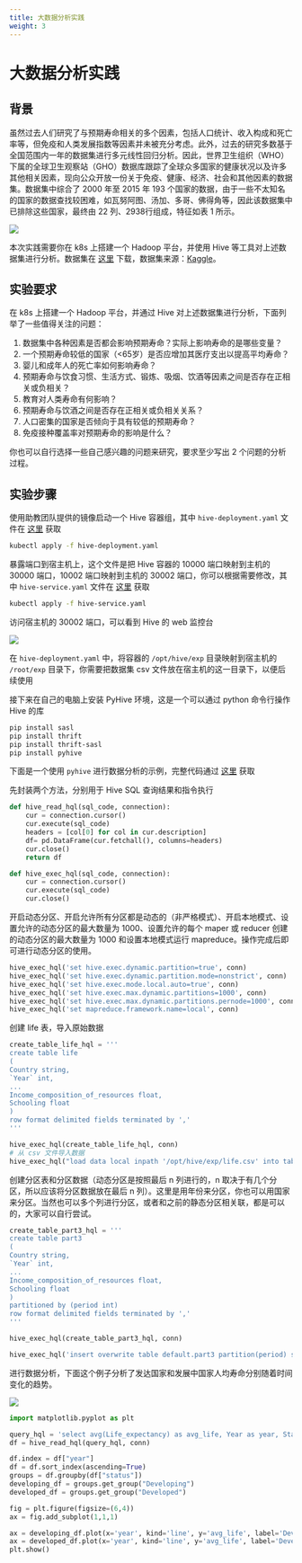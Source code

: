 ```yaml
---
title: 大数据分析实践
weight: 3
---
```


# 大数据分析实践 #

## 背景 ##
虽然过去人们研究了与预期寿命相关的多个因素，包括人口统计、收入构成和死亡率等，但免疫和人类发展指数等因素并未被充分考虑。此外，过去的研究多数基于全国范围内一年的数据集进行多元线性回归分析。因此，世界卫生组织（WHO）下属的全球卫生观察站（GHO）数据库跟踪了全球众多国家的健康状况以及许多其他相关因素，现向公众开放一份关于免疫、健康、经济、社会和其他因素的数据集。数据集中综合了 2000 年至 2015 年 193 个国家的数据，由于一些不太知名的国家的数据查找较困难，如瓦努阿图、汤加、多哥、佛得角等，因此该数据集中已排除这些国家，最终由 22 列、2938行组成，特征如表 1 所示。

![](img/life.jpeg)

本次实践需要你在 k8s 上搭建一个 Hadoop 平台，并使用 Hive 等工具对上述数据集进行分析。数据集在 [这里](https://scs.buaa.edu.cn/scsos/public/life.csv) 下载，数据集来源：[Kaggle](https://www.kaggle.com/datasets/kumarajarshi/life-expectancy-who)。

## 实验要求 ##
在 k8s 上搭建一个 Hadoop 平台，并通过 Hive 对上述数据集进行分析，下面列举了一些值得关注的问题：
1. 数据集中各种因素是否都会影响预期寿命？实际上影响寿命的是哪些变量？
2. 一个预期寿命较低的国家（<65岁）是否应增加其医疗支出以提高平均寿命？
3. 婴儿和成年人的死亡率如何影响寿命？
4. 预期寿命与饮食习惯、生活方式、锻炼、吸烟、饮酒等因素之间是否存在正相关或负相关？
5. 教育对人类寿命有何影响？
6. 预期寿命与饮酒之间是否存在正相关或负相关关系？
7. 人口密集的国家是否倾向于具有较低的预期寿命？
8. 免疫接种覆盖率对预期寿命的影响是什么？

你也可以自行选择一些自己感兴趣的问题来研究，要求至少写出 2 个问题的分析过程。

## 实验步骤 ##
使用助教团队提供的镜像启动一个 Hive 容器组，其中 `hive-deployment.yaml` 文件在 [这里](https://scs.buaa.edu.cn/scsos/public/hive-deployment.yaml) 获取
```bash
kubectl apply -f hive-deployment.yaml
```

暴露端口到宿主机上，这个文件是把 Hive 容器的 10000 端口映射到主机的 30000 端口，10002 端口映射到主机的 30002 端口，你可以根据需要修改，其中 `hive-service.yaml` 文件在 [这里](https://scs.buaa.edu.cn/scsos/public/hive-service.yaml) 获取
```bash
kubectl apply -f hive-service.yaml
```

访问宿主机的 30002 端口，可以看到 Hive 的 web 监控台

![](img/hive_web.jpeg)

在 `hive-deployment.yaml` 中，将容器的 `/opt/hive/exp` 目录映射到宿主机的 `/root/exp` 目录下，你需要把数据集 csv 文件放在宿主机的这一目录下，以便后续使用

接下来在自己的电脑上安装 PyHive 环境，这是一个可以通过 python 命令行操作 Hive 的库
```bash
pip install sasl
pip install thrift 
pip install thrift-sasl 
pip install pyhive
```

下面是一个使用 `pyhive` 进行数据分析的示例，完整代码通过 [这里](https://scs.buaa.edu.cn/scsos/public/hive.ipynb) 获取

先封装两个方法，分别用于 Hive SQL 查询结果和指令执行
```python
def hive_read_hql(sql_code, connection):
    cur = connection.cursor()
    cur.execute(sql_code)
    headers = [col[0] for col in cur.description]
    df= pd.DataFrame(cur.fetchall(), columns=headers)
    cur.close()
    return df

def hive_exec_hql(sql_code, connection):
    cur = connection.cursor()
    cur.execute(sql_code)
    cur.close()
```

开启动态分区、开启允许所有分区都是动态的（非严格模式）、开启本地模式、设置允许的动态分区的最大数量为 1000、设置允许的每个 maper 或 reducer 创建的动态分区的最大数量为 1000 和设置本地模式运行 mapreduce。操作完成后即可进行动态分区的使用。
```python
hive_exec_hql('set hive.exec.dynamic.partition=true', conn)
hive_exec_hql('set hive.exec.dynamic.partition.mode=nonstrict', conn)
hive_exec_hql('set hive.exec.mode.local.auto=true', conn)
hive_exec_hql('set hive.exec.max.dynamic.partitions=1000', conn)
hive_exec_hql('set hive.exec.max.dynamic.partitions.pernode=1000', conn)
hive_exec_hql('set mapreduce.framework.name=local', conn)
```

创建 life 表，导入原始数据
```python
create_table_life_hql = '''
create table life
(
Country string,
`Year` int,
...
Income_composition_of_resources float,
Schooling float
)
row format delimited fields terminated by ','
'''

hive_exec_hql(create_table_life_hql, conn)
# 从 csv 文件导入数据
hive_exec_hql("load data local inpath '/opt/hive/exp/life.csv' into table life", conn)
```

创建分区表和分区数据（动态分区是按照最后 n 列进行的，n 取决于有几个分区，所以应该将分区数据放在最后 n 列）。这里是用年份来分区，你也可以用国家来分区。当然也可以多个列进行分区，或者和之前的静态分区相关联，都是可以的，大家可以自行尝试。
```python
create_table_part3_hql = '''
create table part3
(
Country string,
`Year` int,
...
Income_composition_of_resources float,
Schooling float
)
partitioned by (period int)
row format delimited fields terminated by ','
'''

hive_exec_hql(create_table_part3_hql, conn)

hive_exec_hql('insert overwrite table default.part3 partition(period) select *, Year from life', conn)
```

进行数据分析，下面这个例子分析了发达国家和发展中国家人均寿命分别随着时间变化的趋势。

![](img/plot.png)

```python
import matplotlib.pyplot as plt

query_hql = 'select avg(Life_expectancy) as avg_life, Year as year, Status as status from part3 group by Year, Status'
df = hive_read_hql(query_hql, conn)

df.index = df["year"]
df = df.sort_index(ascending=True)
groups = df.groupby(df["status"])
developing_df = groups.get_group("Developing")
developed_df = groups.get_group("Developed")

fig = plt.figure(figsize=(6,4))
ax = fig.add_subplot(1,1,1)

ax = developing_df.plot(x='year', kind='line', y='avg_life', label='Developing', ax=ax)
ax = developed_df.plot(x='year', kind='line', y='avg_life', label='Developed', ax=ax)
plt.show()
```
